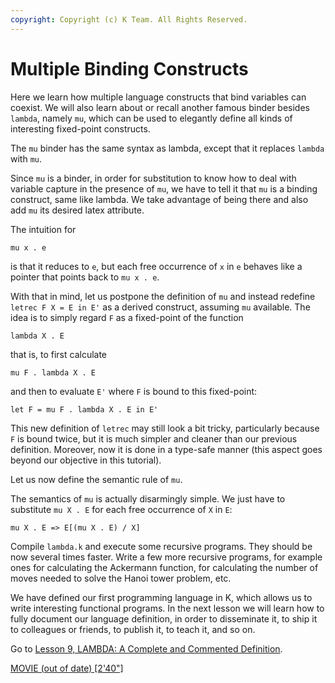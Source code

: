 ```yaml
---
copyright: Copyright (c) K Team. All Rights Reserved.
---
```


# Multiple Binding Constructs

Here we learn how multiple language constructs that bind variables can
coexist. We will also learn about or recall another famous binder besides
`lambda`, namely `mu`, which can be used to elegantly define all kinds of
interesting fixed-point constructs.

The `mu` binder has the same syntax as lambda, except that it replaces
`lambda` with `mu`.

Since `mu` is a binder, in order for substitution to know how to deal with
variable capture in the presence of `mu`, we have to tell it that `mu` is a
binding construct, same like lambda.  We take advantage of being there and
also add `mu` its desired latex attribute.

The intuition for

    mu x . e

is that it reduces to `e`, but each free occurrence of `x` in `e` behaves
like a pointer that points back to `mu x . e`.

With that in mind, let us postpone the definition of `mu` and instead redefine
`letrec F X = E in E'` as a derived construct, assuming `mu` available.  The
idea is to simply regard `F` as a fixed-point of the function

    lambda X . E

that is, to first calculate

    mu F . lambda X . E

and then to evaluate `E'` where `F` is bound to this fixed-point:

    let F = mu F . lambda X . E in E'

This new definition of `letrec` may still look a bit tricky, particularly
because `F` is bound twice, but it is much simpler and cleaner than our
previous definition.  Moreover, now it is done in a type-safe manner
(this aspect goes beyond our objective in this tutorial).

Let us now define the semantic rule of `mu`.

The semantics of `mu` is actually disarmingly simple.  We just have to
substitute `mu X . E` for each free occurrence of `X` in `E`:

    mu X . E => E[(mu X . E) / X]

Compile `lambda.k` and execute some recursive programs.  They should be now
several times faster.  Write a few more recursive programs, for example ones
for calculating the Ackermann function, for calculating the number of moves
needed to solve the Hanoi tower problem, etc.

We have defined our first programming language in K, which allows us to
write interesting functional programs.  In the next lesson we will learn how
to fully document our language definition, in order to disseminate it, to ship
it to colleagues or friends, to publish it, to teach it, and so on.

Go to [Lesson 9, LAMBDA: A Complete and Commented Definition](../lesson_9/README.md).

[MOVIE (out of date) [2'40"]](https://youtu.be/Ox4uXDpcY64)
